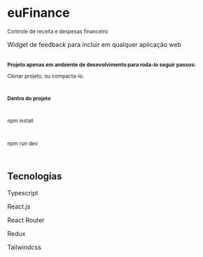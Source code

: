 # euFinance

<small>Controle de receita e despesas financeiro</small>

<p> Widget de feedback para incluir em qualquer aplicação web </p>

<br/>

<small>
  <strong>Projeto apenas em ambiente de desevolvimento para roda-lo seguir passos:</strong>
  
  <br/>
  
  Clonar projeto, ou compacta-lo.
  
  <br/>
  
  <strong>Dentro do projeto</strong>
  
  <br/>
  
  npm install
  
  <br/>
  
  npm run dev
  
  <br/>
</small>


<h2> Tecnologias </h2>

Typescript

React.js

React Router

Redux

Tailwindcss
